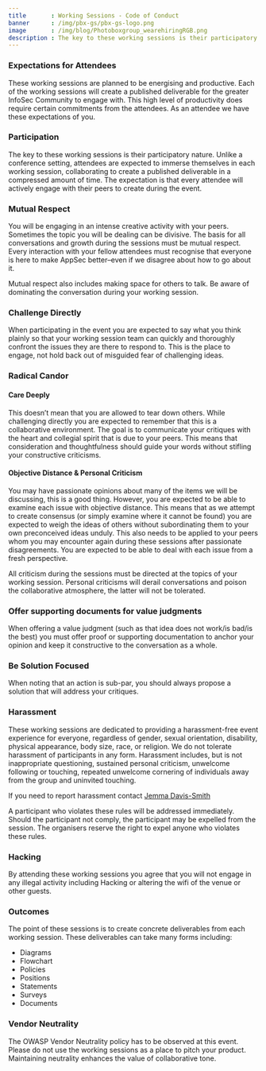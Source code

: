 ```yaml
---
title       : Working Sessions - Code of Conduct
banner      : /img/pbx-gs/pbx-gs-logo.png
image       : /img/blog/Photoboxgroup_wearehiringRGB.png
description : The key to these working sessions is their participatory nature. Unlike a conference setting, attendees are expected to immerse themselves in each working session.
---
```


### Expectations for Attendees
These working sessions are planned to be energising and productive. Each of the working sessions will create a published deliverable for the greater InfoSec Community to engage with. This high level of productivity does require certain commitments from the attendees. As an attendee we have these expectations of you.

### Participation
The key to these working sessions is their participatory nature. Unlike a conference setting, attendees are expected to immerse themselves in each working session, collaborating to create a published deliverable in a compressed amount of time. The expectation is that every attendee will actively engage with their peers to create during the event.

### Mutual Respect
You will be engaging in an intense creative activity with your peers. Sometimes the topic you will be dealing can be divisive. The basis for all conversations and growth during the sessions must be mutual respect. Every interaction with your fellow attendees must recognise that everyone is here to make AppSec better–even if we disagree about how to go about it.

Mutual respect also includes making space for others to talk. Be aware of dominating the conversation during your working session.

### Challenge Directly
When participating in the event you are expected to say what you think plainly so that your working session team can quickly and thoroughly confront the issues they are there to respond to. This is the place to engage, not hold back out of misguided fear of challenging ideas.

### Radical Candor

#### Care Deeply
This doesn’t mean that you are allowed to tear down others. While challenging directly you are expected to remember that this is a collaborative environment. The goal is to communicate your critiques with the heart and collegial spirit that is due to your peers. This means that consideration and thoughtfulness should guide your words without stifling your constructive criticisms.

#### Objective Distance & Personal Criticism
You may have passionate opinions about many of the items we will be discussing, this is a good thing. However, you are expected to be able to examine each issue with objective distance. This means that as we attempt to create consensus (or simply examine where it cannot be found) you are expected to weigh the ideas of others without subordinating them to your own preconceived ideas unduly. This also needs to be applied to your peers whom you may encounter again during these sessions after passionate disagreements. You are expected to be able to deal with each issue from a fresh perspective.

All criticism during the sessions must be directed at the topics of your working session. Personal criticisms will derail conversations and poison the collaborative atmosphere, the latter will not be tolerated.

### Offer supporting documents for value judgments
When offering a value judgment (such as that idea does not work/is bad/is the best) you must offer proof or supporting documentation to anchor your opinion and keep it constructive to the conversation as a whole.

### Be Solution Focused
When noting that an action is sub-par, you should always propose a solution that will address your critiques.

### Harassment
These working sessions are dedicated to providing a harassment-free event experience for everyone, regardless of gender, sexual orientation, disability, physical appearance, body size, race, or religion. We do not tolerate harassment of participants in any form. Harassment includes, but is not inappropriate questioning, sustained personal criticism, unwelcome following or touching, repeated unwelcome cornering of individuals away from the group and uninvited touching.

If you need to report harassment contact [Jemma Davis-Smith](mailto:jemma.davis-smith@photobox.com)

A participant who violates these rules will be addressed immediately. Should the participant not comply, the participant may be expelled from the session. The organisers reserve the right to expel anyone who violates these rules.

### Hacking
By attending these working sessions you agree that you will not engage in any illegal activity including Hacking or altering the wifi of the venue or other guests.

### Outcomes
The point of these sessions is to create concrete deliverables from each working session. These deliverables can take many forms including:

- Diagrams
- Flowchart
- Policies
- Positions
- Statements
- Surveys
- Documents

### Vendor Neutrality
The OWASP Vendor Neutrality policy has to be observed at this event. Please do not use the working sessions as a place to pitch your product. Maintaining neutrality enhances the value of collaborative tone.
